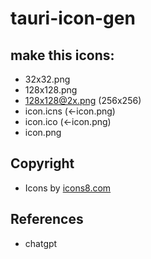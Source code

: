 # tauri-icon-gen

## make this icons:
- 32x32.png
- 128x128.png
- <span>128x128@2x.png<span> (256x256)
- icon.icns (←icon.png)
- icon.ico (←icon.png)
- icon.png

## Copyright
- Icons by <a href="https://icons8.com/icons">icons8.com</a>

## References
- chatgpt